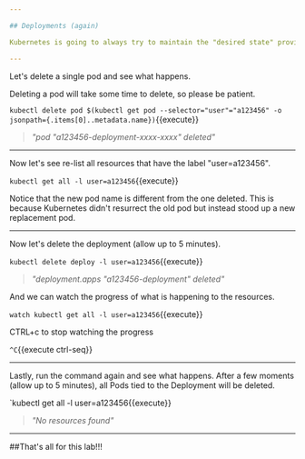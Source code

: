 ```yaml
---

## Deployments (again)

Kubernetes is going to always try to maintain the "desired state" provided by the user to the system.

---
```


Let's delete a single pod and see what happens.

Deleting a pod will take some time to delete, so please be patient. 

`kubectl delete pod $(kubectl get pod --selector="user"="a123456" -o jsonpath={.items[0]..metadata.name})`{{execute}}

> _"pod "a123456-deployment-xxxx-xxxx" deleted"_


---

Now let's see re-list all resources that have the label "user=a123456". 

`kubectl get all -l user=a123456`{{execute}}


Notice that the new pod name is different from the one deleted.  This is because Kubernetes didn't resurrect the old pod but instead stood up a new replacement pod.

---

Now let's delete the deployment (allow up to 5 minutes). 


`kubectl delete deploy -l user=a123456`{{execute}}

> _"deployment.apps "a123456-deployment" deleted"_


And we can watch the progress of what is happening to the resources.

`watch kubectl get all -l user=a123456`{{execute}}


CTRL+c to stop watching the progress

`^C`{{execute ctrl-seq}}

---

Lastly, run the command again and see what happens. After a few moments (allow up to 5 minutes), all Pods tied to the Deployment will be deleted.


`kubectl get all -l user=a123456{{execute}}

> _"No resources found"_

---

##That's all for this lab!!!


